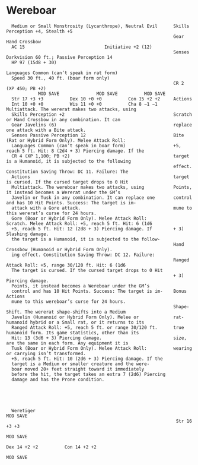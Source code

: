 # Wereboar

      Medium or Small Monstrosity (Lycanthrope), Neutral Evil      Skills Perception +4, Stealth +5
                                                                   Gear Hand Crossbow
      AC 15                              Initiative +2 (12)
                                                                   Senses Darkvision 60 ft.; Passive Perception 14
      HP 97 (15d8 + 30)
                                                                   Languages Common (can’t speak in rat form)
      Speed 30 ft., 40 ft. (boar form only)
                                                                   CR 2 (XP 450; PB +2)
                MOD SAVE              MOD SAVE          MOD SAVE
      Str 17 +3 +3          Dex 10 +0 +0          Con 15 +2 +2     Actions
      Int 10 +0 +0          Wis 11 +0 +0          Cha 8 −1 −1      Multiattack. The wererat makes two attacks, using
      Skills Perception +2                                         Scratch or Hand Crossbow in any combination. It can
      Gear Javelins (6)                                            replace one attack with a Bite attack.
      Senses Passive Perception 12                                 Bite (Rat or Hybrid Form Only). Melee Attack Roll:
      Languages Common (can’t speak in boar form)                  +5, reach 5 ft. Hit: 8 (2d4 + 3) Piercing damage. If the
      CR 4 (XP 1,100; PB +2)                                       target is a Humanoid, it is subjected to the following
                                                                   effect. Constitution Saving Throw: DC 11. Failure: The
      Actions                                                      target is cursed. If the cursed target drops to 0 Hit
      Multiattack. The wereboar makes two attacks, using           Points, it instead becomes a Wererat under the GM’s
      Javelin or Tusk in any combination. It can replace one       control and has 10 Hit Points. Success: The target is im-
      attack with a Gore attack.                                   mune to this wererat’s curse for 24 hours.
      Gore (Boar or Hybrid Form Only). Melee Attack Roll:          Scratch. Melee Attack Roll: +5, reach 5 ft. Hit: 6 (1d6
      +5, reach 5 ft. Hit: 12 (2d8 + 3) Piercing damage. If        + 3) Slashing damage.
      the target is a Humanoid, it is subjected to the follow-
                                                                   Hand Crossbow (Humanoid or Hybrid Form Only).
      ing effect. Constitution Saving Throw: DC 12. Failure:
                                                                   Ranged Attack Roll: +5, range 30/120 ft. Hit: 6 (1d6
      The target is cursed. If the cursed target drops to 0 Hit
                                                                   + 3) Piercing damage.
      Points, it instead becomes a Wereboar under the GM’s
      control and has 10 Hit Points. Success: The target is im-    Bonus Actions
      mune to this wereboar’s curse for 24 hours.
                                                                   Shape-Shift. The wererat shape-shifts into a Medium
      Javelin (Humanoid or Hybrid Form Only). Melee or             rat-humanoid hybrid or a Small rat, or it returns to its
      Ranged Attack Roll: +5, reach 5 ft. or range 30/120 ft.      true humanoid form. Its game statistics, other than its
      Hit: 13 (3d6 + 3) Piercing damage.                           size, are the same in each form. Any equipment it is
      Tusk (Boar or Hybrid Form Only). Melee Attack Roll:          wearing or carrying isn’t transformed.
      +5, reach 5 ft. Hit: 10 (2d6 + 3) Piercing damage. If the
      target is a Medium or smaller creature and the were-
      boar moved 20+ feet straight toward it immediately
      before the hit, the target takes an extra 7 (2d6) Piercing
      damage and has the Prone condition.





      Weretiger                                                               MOD SAVE
                                                                    Str 16 +3 +3
                                                                                                   MOD SAVE
                                                                                         Dex 14 +2 +2          Con 14 +2 +2
                                                                                                                           MOD SAVE
